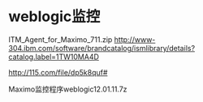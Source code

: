 # weblogic监控  

 ITM_Agent_for_Maximo_711.zip  http://www-304.ibm.com/software/brandcatalog/ismlibrary/details?catalog.label=1TW10MA4D

http://115.com/file/dp5k8quf#

Maximo监控程序weblogic12.01.11.7z
